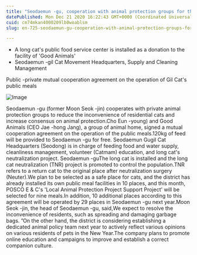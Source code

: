 ```yaml
---
title: "Seodaemun -gu, cooperation with animal protection groups for the management of long cats in residential districts"
datePublished: Mon Dec 21 2020 16:22:43 GMT+0000 (Coordinated Universal Time)
cuid: cm74mkan4000209lb0woablsm
slug: en-725-seodaemun-gu-cooperation-with-animal-protection-groups-for-the-management-of-long-cats-in-residential-districts

---
```



- A long cat's public food service center is installed as a donation to the facility of 'Good Animals'
- Seodaemun -gil Cat Movement Headquarters, Supply and Cleaning Management

Public -private mutual cooperation agreement on the operation of Gil Cat's public meals

![Image](https://cdn.hashnode.com/res/hashnode/image/upload/v1739528847193/c9e4bc85-1e64-4361-a51a-055d6dc34be2.jpeg)

Seodaemun -gu (former Moon Seok -jin) cooperates with private animal protection groups to reduce the inconvenience of residential cats and increase consensus on animal protection.Cho Eun -young) and Good Animals (CEO Jae -hong Jang), a group of animal home, signed a mutual cooperation agreement on the operation of the public meals.120kg of feed will be provided to Seodaemun -gu for free. Seodaemun Gugil Cat Headquarters (Seodong) is in charge of feeding food and water supply, cleanliness management, volunteer (Catmam) education, and long cat's neutralization project. Seodaemun -guThe long cat is installed and the long cat neutralization (TNR) project is promoted to control the population.TNR refers to a return cat to the original place after neutralization surgery (Neuter).We plan to be selected as a safe place for cats, and the district has already installed its own public meal facilities in 10 places, and this month, POSCO E & C's 'Local Animal Protection Project Support Project' will be selected for nine meals.In addition, 10 additional places according to this agreement will be operated by 29 places in Seodaemun -gu next year.Moon Seok -jin, the head of Seodaemun -gu, said,We expect to resolve the inconvenience of residents, such as spreading and damaging garbage bags. ”On the other hand, the district is considering establishing a dedicated animal policy team next year to actively reflect various opinions on various residents of pets in the New Year.The company plans to promote online education and campaigns to improve and establish a correct companion culture.